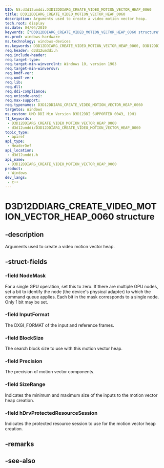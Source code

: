 ```yaml
---
UID: NS:d3d12umddi.D3D12DDIARG_CREATE_VIDEO_MOTION_VECTOR_HEAP_0060
title: D3D12DDIARG_CREATE_VIDEO_MOTION_VECTOR_HEAP_0060
description: Arguments used to create a video motion vector heap.
tech.root: display
ms.date: 04/04/2019
keywords: ["D3D12DDIARG_CREATE_VIDEO_MOTION_VECTOR_HEAP_0060 structure"]
ms.prod: windows-hardware
ms.technology: windows-devices
ms.keywords: D3D12DDIARG_CREATE_VIDEO_MOTION_VECTOR_HEAP_0060, D3D12DDIARG_CREATE_VIDEO_MOTION_VECTOR_HEAP_0060,
req.header: d3d12umddi.h
req.include-header: 
req.target-type: 
req.target-min-winverclnt: Windows 10, version 1903
req.target-min-winversvr: 
req.kmdf-ver: 
req.umdf-ver: 
req.lib: 
req.dll: 
req.ddi-compliance: 
req.unicode-ansi: 
req.max-support: 
req.typenames: D3D12DDIARG_CREATE_VIDEO_MOTION_VECTOR_HEAP_0060
targetos: Windows
ms.custom: UMD DDI Min Version D3D12DDI_SUPPORTED_0043, 19H1
f1_keywords:
 - D3D12DDIARG_CREATE_VIDEO_MOTION_VECTOR_HEAP_0060
 - d3d12umddi/D3D12DDIARG_CREATE_VIDEO_MOTION_VECTOR_HEAP_0060
topic_type:
 - apiref
api_type:
 - HeaderDef
api_location:
 - d3d12umddi.h
api_name:
 - D3D12DDIARG_CREATE_VIDEO_MOTION_VECTOR_HEAP_0060
product:
 - Windows
dev_langs:
 - c++
---
```


# D3D12DDIARG_CREATE_VIDEO_MOTION_VECTOR_HEAP_0060 structure


## -description

Arguments used to create a video motion vector heap.

## -struct-fields

### -field NodeMask

For a single GPU operation, set this to zero. If there are multiple GPU nodes, set a bit to identify the node (the device's physical adapter) to which the command queue applies. Each bit in the mask corresponds to a single node. Only 1 bit may be set.

### -field InputFormat

The DXGI_FORMAT of the input and reference frames.

### -field BlockSize

The search block size to use with this motion vector heap.

### -field Precision

The precision of motion vector components.

### -field SizeRange

Indicates the minimum and maximum size of the inputs to the motion vector heap creation.

### -field hDrvProtectedResourceSession

Indicates the protected resource session to use for the motion vector heap creation.

## -remarks

## -see-also

